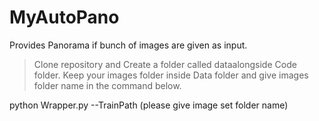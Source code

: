# MyAutoPano
Provides Panorama if bunch of images are given as input.
> Clone repository and Create a folder called dataalongside Code folder.
> Keep your images folder inside Data folder and give images folder name in the command below.

python Wrapper.py \--TrainPath (please give image set folder name)


